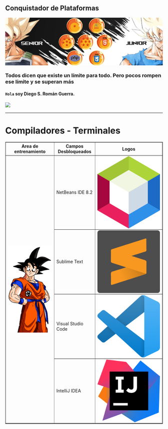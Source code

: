 ##  Conquistador de Plataformas 

<img align="center" src="img/1.2.png"/>

###  Todos dicen que existe un límite para todo. Pero pocos rompen ese límite y se superan más

#### `Hola` soy Diego S. Román Guerra. 

![](https://komarev.com/ghpvc/?username=Roman31X&color=ed0000&style=plastic)

---

# Compiladores - Terminales
<head>
	<link rel="stylesheet" href="css/estilo.css">
</head>
<div>
  <table border="1">
    <tr>
	<th>Area de entrenamiento</th>
	<th>Campos Desbloqueados</th>
	<th>Logos</th>
	    
   </tr>
    <tr>
   <td rowspan="4"><img align="center" src="img/selecc.gif"/></td>
	<td>NetBeans IDE 8.2</td>
	<td><img class="logo" align="center" src="icons/L1.png"/></td>
   </tr>
   <tr>
	   <td>Sublime Text</td>
	   <td><img  class="logo" align="center" src="icons/s1.png"/></td>
   </tr>
   <tr>
	   <td>Visual Studio Code</td>
	   <td><img class="logo" align="center" src="icons/v1.png"/></td>
   </tr>
	   <tr>
	   <td>IntelliJ IDEA</td>
           <td><img class="logo" align="center" src="icons/in.png"/></td>
	  </tr>
  </table>
</div>
